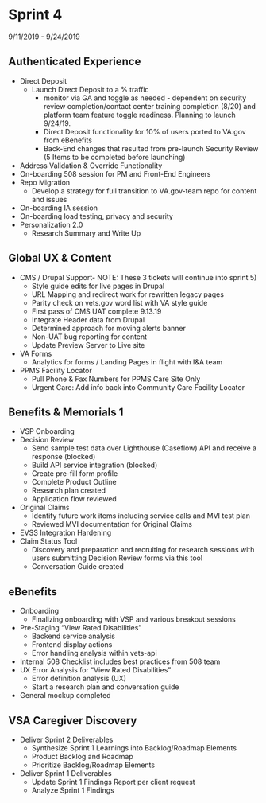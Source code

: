 # Sprint 4
9/11/2019 - 9/24/2019

## Authenticated Experience
- Direct Deposit
  - Launch Direct Deposit to a % traffic
    - monitor via GA and toggle as needed - dependent on security review completion/contact center training completion (8/20) and platform team feature toggle readiness. Planning to launch 9/24/19.
    - Direct Deposit functionality for 10% of users ported to VA.gov from eBenefits 
    - Back-End changes that resulted from pre-launch Security Review (5 Items to be completed before launching)
- Address Validation & Override Functionality
- On-boarding 508 session for PM and Front-End Engineers
- Repo Migration 
  - Develop a strategy for full transition to VA.gov-team repo for content and issues
- On-boarding IA session
- On-boarding load testing, privacy and security
- Personalization 2.0 
  - Research Summary and Write Up


## Global UX & Content
- CMS / Drupal Support- NOTE:  These 3 tickets will continue into sprint 5)
  - Style guide edits for live pages in Drupal
  - URL Mapping and redirect work for rewritten legacy pages
  - Parity check on vets.gov word list with VA style guide
  - First pass of CMS UAT complete 9.13.19
  - Integrate Header data from Drupal 
  - Determined approach for moving alerts banner
  - Non-UAT bug reporting for content
  - Update Preview Server to Live site
- VA Forms
  - Analytics for forms / Landing Pages in flight with I&A team
- PPMS Facility Locator
  - Pull Phone & Fax Numbers for PPMS Care Site Only
  - Urgent Care: Add info back into Community Care Facility Locator


## Benefits & Memorials 1
- VSP Onboarding 
- Decision Review
  - Send sample test data over Lighthouse (Caseflow) API and receive a response (blocked)
  - Build API service integration (blocked)
  - Create pre-fill form profile
  - Complete Product Outline 
  - Research plan created 
  - Application flow reviewed
- Original Claims
  - Identify future work items including service calls and MVI test plan
  - Reviewed MVI documentation for Original Claims
- EVSS Integration Hardening
- Claim Status Tool
  - Discovery and preparation and recruiting for research sessions with users submitting Decision Review forms via this tool
  - Conversation Guide created

## eBenefits
- Onboarding
  - Finalizing onboarding with VSP and various breakout sessions
- Pre-Staging “View Rated Disabilities”
  - Backend service analysis
  - Frontend display actions
  - Error handling analysis within vets-api
- Internal 508 Checklist includes best practices from 508 team
- UX Error Analysis for “View Rated Disabilities”
  - Error definition analysis (UX)
  - Start a research plan and conversation guide
- General mockup completed


## VSA Caregiver Discovery 
- Deliver Sprint 2 Deliverables
  - Synthesize Sprint 1 Learnings into Backlog/Roadmap Elements
  - Product Backlog and Roadmap
  - Prioritize Backlog/Roadmap Elements
- Deliver Sprint 1 Deliverables
  - Update Sprint 1 Findings Report per client request
  - Analyze Sprint 1 Findings
